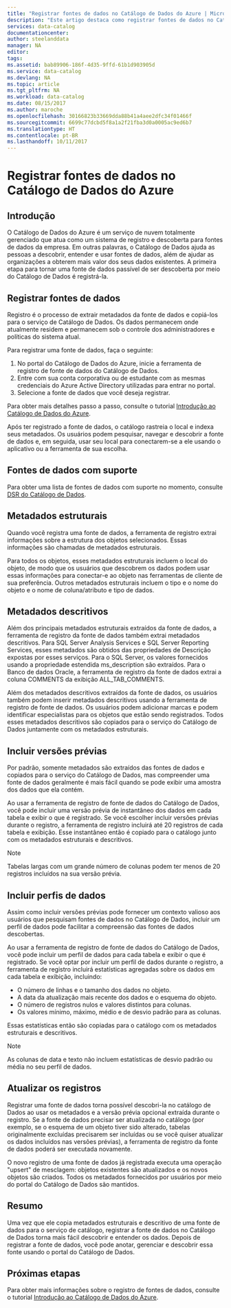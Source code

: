 ```yaml
---
title: "Registrar fontes de dados no Catálogo de Dados do Azure | Microsoft Docs"
description: "Este artigo destaca como registrar fontes de dados no Catálogo de Dados do Azure, incluindo os campos de metadados extraídos durante o registro."
services: data-catalog
documentationcenter: 
author: steelanddata
manager: NA
editor: 
tags: 
ms.assetid: bab89906-186f-4d35-9ffd-61b1d903905d
ms.service: data-catalog
ms.devlang: NA
ms.topic: article
ms.tgt_pltfrm: NA
ms.workload: data-catalog
ms.date: 08/15/2017
ms.author: maroche
ms.openlocfilehash: 30166823b33669dda88b41a4aee2dfc34f01466f
ms.sourcegitcommit: 6699c77dcbd5f8a1a2f21fba3d0a0005ac9ed6b7
ms.translationtype: HT
ms.contentlocale: pt-BR
ms.lasthandoff: 10/11/2017
---
```

# <a name="register-data-sources-in-azure-data-catalog"></a>Registrar fontes de dados no Catálogo de Dados do Azure
## <a name="introduction"></a>Introdução
O Catálogo de Dados do Azure é um serviço de nuvem totalmente gerenciado que atua como um sistema de registro e descoberta para fontes de dados da empresa. Em outras palavras, o Catálogo de Dados ajuda as pessoas a descobrir, entender e usar fontes de dados, além de ajudar as organizações a obterem mais valor dos seus dados existentes. A primeira etapa para tornar uma fonte de dados passível de ser descoberta por meio do Catálogo de Dados é registrá-la.

## <a name="register-data-sources"></a>Registrar fontes de dados
Registro é o processo de extrair metadados da fonte de dados e copiá-los para o serviço de Catálogo de Dados. Os dados permanecem onde atualmente residem e permanecem sob o controle dos administradores e políticas do sistema atual.

Para registrar uma fonte de dados, faça o seguinte:
1. No portal do Catálogo de Dados do Azure, inicie a ferramenta de registro de fonte de dados do Catálogo de Dados. 
2. Entre com sua conta corporativa ou de estudante com as mesmas credenciais do Azure Active Directory utilizadas para entrar no portal.
3. Selecione a fonte de dados que você deseja registrar.

Para obter mais detalhes passo a passo, consulte o tutorial [Introdução ao Catálogo de Dados do Azure](data-catalog-get-started.md).

Após ter registrado a fonte de dados, o catálogo rastreia o local e indexa seus metadados. Os usuários podem pesquisar, navegar e descobrir a fonte de dados e, em seguida, usar seu local para conectarem-se a ele usando o aplicativo ou a ferramenta de sua escolha.

## <a name="supported-data-sources"></a>Fontes de dados com suporte
Para obter uma lista de fontes de dados com suporte no momento, consulte [DSR do Catálogo de Dados](data-catalog-dsr.md).

## <a name="structural-metadata"></a>Metadados estruturais
Quando você registra uma fonte de dados, a ferramenta de registro extrai informações sobre a estrutura dos objetos selecionados. Essas informações são chamadas de metadados estruturais.

Para todos os objetos, esses metadados estruturais incluem o local do objeto, de modo que os usuários que descobrem os dados podem usar essas informações para conectar-e ao objeto nas ferramentas de cliente de sua preferência. Outros metadados estruturais incluem o tipo e o nome do objeto e o nome de coluna/atributo e tipo de dados.

## <a name="descriptive-metadata"></a>Metadados descritivos
Além dos principais metadados estruturais extraídos da fonte de dados, a ferramenta de registro da fonte de dados também extrai metadados descritivos. Para SQL Server Analysis Services e SQL Server Reporting Services, esses metadados são obtidos das propriedades de Descrição expostas por esses serviços. Para o SQL Server, os valores fornecidos usando a propriedade estendida ms\_description são extraídos. Para o Banco de dados Oracle, a ferramenta de registro da fonte de dados extrai a coluna COMMENTS da exibição ALL\_TAB\_COMMENTS.

Além dos metadados descritivos extraídos da fonte de dados, os usuários também podem inserir metadados descritivos usando a ferramenta de registro de fonte de dados. Os usuários podem adicionar marcas e podem identificar especialistas para os objetos que estão sendo registrados. Todos esses metadados descritivos são copiados para o serviço do Catálogo de Dados juntamente com os metadados estruturais.

## <a name="include-previews"></a>Incluir versões prévias
Por padrão, somente metadados são extraídos das fontes de dados e copiados para o serviço do Catálogo de Dados, mas compreender uma fonte de dados geralmente é mais fácil quando se pode exibir uma amostra dos dados que ela contém.

Ao usar a ferramenta de registro de fonte de dados do Catálogo de Dados, você pode incluir uma versão prévia de instantâneo dos dados em cada tabela e exibir o que é registrado. Se você escolher incluir versões prévias durante o registro, a ferramenta de registro incluirá até 20 registros de cada tabela e exibição. Esse instantâneo então é copiado para o catálogo junto com os metadados estruturais e descritivos.

> [!NOTE]
> Tabelas largas com um grande número de colunas podem ter menos de 20 registros incluídos na sua versão prévia.
>
>

## <a name="include-data-profiles"></a>Incluir perfis de dados
Assim como incluir versões prévias pode fornecer um contexto valioso aos usuários que pesquisam fontes de dados no Catálogo de Dados, incluir um perfil de dados pode facilitar a compreensão das fontes de dados descobertas.

Ao usar a ferramenta de registro de fonte de dados do Catálogo de Dados, você pode incluir um perfil de dados para cada tabela e exibir o que é registrado. Se você optar por incluir um perfil de dados durante o registro, a ferramenta de registro incluirá estatísticas agregadas sobre os dados em cada tabela e exibição, incluindo:

* O número de linhas e o tamanho dos dados no objeto.
* A data da atualização mais recente dos dados e o esquema do objeto.
* O número de registros nulos e valores distintos para colunas.
* Os valores mínimo, máximo, médio e de desvio padrão para as colunas.

Essas estatísticas então são copiadas para o catálogo com os metadados estruturais e descritivos.

> [!NOTE]
> As colunas de data e texto não incluem estatísticas de desvio padrão ou média no seu perfil de dados.
>
>

## <a name="update-registrations"></a>Atualizar os registros
Registrar uma fonte de dados torna possível descobri-la no catálogo de Dados ao usar os metadados e a versão prévia opcional extraída durante o registro. Se a fonte de dados precisar ser atualizada no catálogo (por exemplo, se o esquema de um objeto tiver sido alterado, tabelas originalmente excluídas precisarem ser incluídas ou se você quiser atualizar os dados incluídos nas versões prévias), a ferramenta de registro da fonte de dados poderá ser executada novamente.

O novo registro de uma fonte de dados já registrada executa uma operação "upsert" de mesclagem: objetos existentes são atualizados e os novos objetos são criados. Todos os metadados fornecidos por usuários por meio do portal do Catálogo de Dados são mantidos.

## <a name="summary"></a>Resumo
Uma vez que ele copia metadados estruturais e descritivo de uma fonte de dados para o serviço de catálogo, registrar a fonte de dados no Catálogo de Dados torna mais fácil descobrir e entender os dados. Depois de registrar a fonte de dados, você pode anotar, gerenciar e descobrir essa fonte usando o portal do Catálogo de Dados.

## <a name="next-steps"></a>Próximas etapas
Para obter mais informações sobre o registro de fontes de dados, consulte o tutorial [Introdução ao Catálogo de Dados do Azure](data-catalog-get-started.md).
